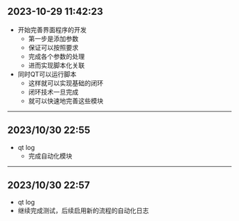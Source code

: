 ## 2023-10-29 11:42:23
* 开始完善界面程序的开发
    * 第一步是添加参数
    * 保证可以按照要求
    * 完成各个参数的处理
    * 进而实现脚本化关联
* 同时QT可以运行脚本
    * 这样就可以实现基础的闭环
    * 闭环技术一旦完成
    * 就可以快速地完善这些模块

--------------------------- 
## 2023/10/30 22:55 
* qt log                    
    * 完成自动化模块                         
--------------------------- 
## 2023/10/30 22:57 
* qt log                    
*  继续完成测试，后续启用新的流程的自动化日志           
